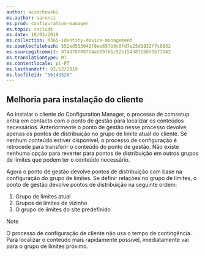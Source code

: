 ```yaml
---
author: aczechowski
ms.author: aaroncz
ms.prod: configuration-manager
ms.topic: include
ms.date: 10/03/2018
ms.collection: M365-identity-device-management
ms.openlocfilehash: 552ed553042f8ee657b9c0fd7e25d1832f7c0832
ms.sourcegitcommit: 874d78f08714a509f61c52b154387268f5b73242
ms.translationtype: MT
ms.contentlocale: pt-PT
ms.lasthandoff: 02/12/2019
ms.locfileid: "56143526"
---
```

## <a name="bkmk_ccmsetup"></a> Melhoria para instalação do cliente
<!--1358840-->

Ao instalar o cliente do Configuration Manager, o processo de ccmsetup entra em contacto com o ponto de gestão para localizar os conteúdos necessários. Anteriormente o ponto de gestão nesse processo devolve apenas os pontos de distribuição no grupo de limite atual do cliente. Se nenhum conteúdo estiver disponível, o processo de configuração é retrocede para transferir o conteúdo do ponto de gestão. Não existe nenhuma opção para reverter para pontos de distribuição em outros grupos de limites que podem ter o conteúdo necessário. 

Agora o ponto de gestão devolve pontos de distribuição com base na configuração do grupo de limites. Se definir relações no grupo de limites, o ponto de gestão devolve pontos de distribuição na seguinte ordem:
1. Grupo de limites atual  
2. Grupos de limites de vizinho  
3. O grupo de limites do site predefinido  

> [!Note]  
> O processo de configuração de cliente não usa o tempo de contingência. Para localizar o conteúdo mais rapidamente possível, imediatamente vai para o grupo de limites próximo.  


